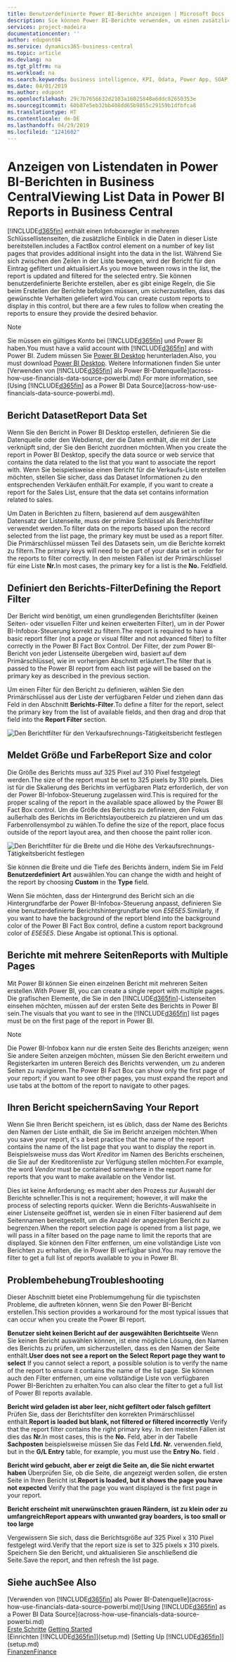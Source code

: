 ```yaml
---
title: Benutzerdefinierte Power BI-Berichte anzeigen | Microsoft Docs
description: Sie können Power BI-Berichte verwenden, um einen zusätzlichen Einblick in Daten in Listen zu gewinnen.
services: project-madeira
documentationcenter: ''
author: edupont04
ms.service: dynamics365-business-central
ms.topic: article
ms.devlang: na
ms.tgt_pltfrm: na
ms.workload: na
ms.search.keywords: business intelligence, KPI, Odata, Power App, SOAP, analysis
ms.date: 04/01/2019
ms.author: edupont
ms.openlocfilehash: 29c7b7656632d2103a16025848a6ddc82650353e
ms.sourcegitcommit: 60b87e5eb32bb408dd65b9855c29159b1dfbfca8
ms.translationtype: HT
ms.contentlocale: de-DE
ms.lasthandoff: 04/29/2019
ms.locfileid: "1241602"
---
```

# <a name="viewing-list-data-in-power-bi-reports-in-business-central"></a><span data-ttu-id="17b89-103">Anzeigen von Listendaten in Power BI-Berichten in Business Central</span><span class="sxs-lookup"><span data-stu-id="17b89-103">Viewing List Data in Power BI Reports in Business Central</span></span> 
[!INCLUDE[d365fin](includes/d365fin_md.md)] <span data-ttu-id="17b89-104">enthält einen Infoboxregler in mehreren Schlüssellistenseiten, die zusätzliche Einblick in die Daten in dieser Liste bereitstellen.</span><span class="sxs-lookup"><span data-stu-id="17b89-104">includes a FactBox control element on a number of key list pages that provides additional insight into the data in the list.</span></span> <span data-ttu-id="17b89-105">Während Sie sich zwischen den Zeilen in der Liste bewegen, wird der Bericht für den Eintrag gefiltert und aktualisiert.</span><span class="sxs-lookup"><span data-stu-id="17b89-105">As you move between rows in the list, the report is updated and filtered for the selected entry.</span></span> <span data-ttu-id="17b89-106">Sie können benutzerdefinierte Berichte erstellen, aber es gibt einige Regeln, die Sie beim Erstellen der Berichte befolgen müssen, um sicherzustellen, dass das gewünschte Verhalten geliefert wird.</span><span class="sxs-lookup"><span data-stu-id="17b89-106">You can create custom reports to display in this control, but there are a few rules to follow when creating the reports to ensure they provide the desired behavior.</span></span>  

> [!NOTE]  
>   <span data-ttu-id="17b89-107">Sie müssen ein gültiges Konto bei [!INCLUDE[d365fin](includes/d365fin_md.md)] und Power BI haben.</span><span class="sxs-lookup"><span data-stu-id="17b89-107">You must have a valid account with [!INCLUDE[d365fin](includes/d365fin_md.md)] and with Power BI.</span></span> <span data-ttu-id="17b89-108">Zudem müssen Sie [Power BI Desktop](https://powerbi.microsoft.com/en-us/desktop/) herunterladen.</span><span class="sxs-lookup"><span data-stu-id="17b89-108">Also, you must download [Power BI Desktop](https://powerbi.microsoft.com/en-us/desktop/).</span></span> <span data-ttu-id="17b89-109">Weitere Informationen finden Sie unter [Verwenden von [!INCLUDE[d365fin](includes/d365fin_md.md)] als Power BI-Datenquelle](across-how-use-financials-data-source-powerbi.md).</span><span class="sxs-lookup"><span data-stu-id="17b89-109">For more information, see [Using [!INCLUDE[d365fin](includes/d365fin_md.md)] as a Power BI Data Source](across-how-use-financials-data-source-powerbi.md).</span></span>  

## <a name="report-data-set"></a><span data-ttu-id="17b89-110">Bericht Dataset</span><span class="sxs-lookup"><span data-stu-id="17b89-110">Report Data Set</span></span>
<span data-ttu-id="17b89-111">Wenn Sie den Bericht in Power BI Desktop erstellen, definieren Sie die Datenquelle oder den Webdienst, der die Daten enthält, die mit der Liste verknüpft sind, der Sie den Bericht zuordnen möchten.</span><span class="sxs-lookup"><span data-stu-id="17b89-111">When you create the report in Power BI Desktop, specify the data source or web service that contains the data related to the list that you want to associate the report with.</span></span> <span data-ttu-id="17b89-112">Wenn Sie beispielsweise einen Bericht für die Verkaufs-Liste erstellen möchten, stellen Sie sicher, dass das Dataset Informationen zu den entsprechenden Verkäufen enthält.</span><span class="sxs-lookup"><span data-stu-id="17b89-112">For example, if you want to create a report for the Sales List, ensure that the data set contains information related to sales.</span></span>  

<span data-ttu-id="17b89-113">Um Daten in Berichten zu filtern, basierend auf dem ausgewählten Datensatz der Listenseite, muss der primäre Schlüssel als Berichtsfilter verwendet werden.</span><span class="sxs-lookup"><span data-stu-id="17b89-113">To filter data on the reports based upon the record selected from the list page, the primary key must be used as a report filter.</span></span> <span data-ttu-id="17b89-114">Die Primärschlüssel müssen Teil des Datasets sein, um die Berichte korrekt zu filtern.</span><span class="sxs-lookup"><span data-stu-id="17b89-114">The primary keys will need to be part of your data set in order for the reports to filter correctly.</span></span> <span data-ttu-id="17b89-115">In den meisten Fällen ist der Primärschlüssel für eine Liste **Nr.**</span><span class="sxs-lookup"><span data-stu-id="17b89-115">In most cases, the primary key for a list is the **No.**</span></span> <span data-ttu-id="17b89-116">Feld</span><span class="sxs-lookup"><span data-stu-id="17b89-116">field.</span></span>  

## <a name="defining-the-report-filter"></a><span data-ttu-id="17b89-117">Definiert den Berichts-Filter</span><span class="sxs-lookup"><span data-stu-id="17b89-117">Defining the Report Filter</span></span>
<span data-ttu-id="17b89-118">Der Bericht wird benötigt, um einen grundlegenden Berichtsfilter (keinen Seiten- oder visuellen Filter und keinen erweiterten Filter), um in der Power BI-Infobox-Steuerung korrekt zu filtern.</span><span class="sxs-lookup"><span data-stu-id="17b89-118">The report is required to have a basic report filter (not a page or visual filter and not advanced filter) to filter correctly in the Power BI Fact Box Control.</span></span> <span data-ttu-id="17b89-119">Der Filter, der zum Power BI-Bericht von jeder Listenseite übergeben wird, basiert auf dem Primärschlüssel, wie im vorherigen Abschnitt erläutert.</span><span class="sxs-lookup"><span data-stu-id="17b89-119">The filter that is passed to the Power BI report from each list page will be based on the primary key as described in the previous section.</span></span>  

<span data-ttu-id="17b89-120">Um einen Filter für den Bericht zu definieren, wählen Sie den Primärschlüssel aus der Liste der verfügbaren Felder und ziehen dann das Feld in den Abschnitt **Berichts-Filter**.</span><span class="sxs-lookup"><span data-stu-id="17b89-120">To define a filter for the report, select the primary key from the list of available fields, and then drag and drop that field into the **Report Filter** section.</span></span>  

![Den Berichtfilter für den Verkaufsrechnungs-Tätigkeitsbericht festlegen](./media/across-how-use-powerbi-reports-factbox/financials-powerbi-report-filter.png)

## <a name="report-size-and-color"></a><span data-ttu-id="17b89-122">Meldet Größe und Farbe</span><span class="sxs-lookup"><span data-stu-id="17b89-122">Report Size and color</span></span>
<span data-ttu-id="17b89-123">Die Größe des Berichts muss auf 325 Pixel auf 310 Pixel festgelegt werden.</span><span class="sxs-lookup"><span data-stu-id="17b89-123">The size of the report must be set to 325 pixels by 310 pixels.</span></span> <span data-ttu-id="17b89-124">Dies ist für die Skalierung des Berichts im verfügbaren Platz erforderlich, der von der Power BI-Infobox-Steuerung zugelassen wird.</span><span class="sxs-lookup"><span data-stu-id="17b89-124">This is required for the proper scaling of the report in the available space allowed by the Power BI Fact Box control.</span></span> <span data-ttu-id="17b89-125">Um die Größe des Berichts zu definieren, den Fokus außerhalb des Berichts im Berichtslayoutbereich zu platzieren und um das Farbenrollensymbol zu wählen.</span><span class="sxs-lookup"><span data-stu-id="17b89-125">To define the size of the report, place focus outside of the report layout area, and then choose the paint roller icon.</span></span>

![Den Berichtfilter für die Breite und die Höhe des Verkaufsrechnungs-Tätigkeitsbericht festlegen](./media/across-how-use-powerbi-reports-factbox/financials-powerbi-report-sizing.png)

<span data-ttu-id="17b89-127">Sie können die Breite und die Tiefe des Berichts ändern, indem Sie im Feld **Benutzerdefiniert** **Art** auswählen.</span><span class="sxs-lookup"><span data-stu-id="17b89-127">You can change the width and height of the report by choosing **Custom** in the **Type** field.</span></span>

<span data-ttu-id="17b89-128">Wenn Sie möchten, dass der Hintergrund des Bericht sich an die Hintergrundfarbe der Power BI-Infobox-Steuerung anpasst, definieren Sie eine benutzerdefinierte Berichtshintergrundfarbe von *E5E5E5*.</span><span class="sxs-lookup"><span data-stu-id="17b89-128">Similarly, if you want to have the background of the report blend into the background color of the Power BI Fact Box control, define a custom report background color of *E5E5E5*.</span></span> <span data-ttu-id="17b89-129">Diese Angabe ist optional.</span><span class="sxs-lookup"><span data-stu-id="17b89-129">This is optional.</span></span>  

## <a name="reports-with-multiple-pages"></a><span data-ttu-id="17b89-130">Berichte mit mehrere Seiten</span><span class="sxs-lookup"><span data-stu-id="17b89-130">Reports with Multiple Pages</span></span>
<span data-ttu-id="17b89-131">Mit Power BI können Sie einen einzelnen Bericht mit mehreren Seiten erstellen.</span><span class="sxs-lookup"><span data-stu-id="17b89-131">With Power BI, you can create a single report with multiple pages.</span></span> <span data-ttu-id="17b89-132">Die grafischen Elemente, die Sie in den [!INCLUDE[d365fin](includes/d365fin_md.md)]-Listenseiten einsehen möchten, müssen auf der ersten Seite des Berichts in Power BI sein.</span><span class="sxs-lookup"><span data-stu-id="17b89-132">The visuals that you want to see in the [!INCLUDE[d365fin](includes/d365fin_md.md)] list pages must be on the first page of the report in Power BI.</span></span>  

> [!NOTE]  
>  <span data-ttu-id="17b89-133">Die Power BI-Infobox kann nur die ersten Seite des Berichts anzeigen; wenn Sie andere Seiten anzeigen möchten, müssen Sie den Bericht erweitern und Registerkarten im unteren Bereich des Berichts verwenden, um zu anderen Seiten zu navigieren.</span><span class="sxs-lookup"><span data-stu-id="17b89-133">The Power BI Fact Box can show only the first page of your report; if you want to see other pages, you must expand the report and use tabs at the bottom of the report to navigate to other pages.</span></span>  

## <a name="saving-your-report"></a><span data-ttu-id="17b89-134">Ihren Bericht speichern</span><span class="sxs-lookup"><span data-stu-id="17b89-134">Saving Your Report</span></span>

<span data-ttu-id="17b89-135">Wenn Sie Ihren Bericht speichern, ist es üblich, dass der Name des Berichts den Namen der Liste enthält, die Sie im Bericht anzeigen möchten.</span><span class="sxs-lookup"><span data-stu-id="17b89-135">When you save your report, it's a best practice that the name of the report contains the name of the list page that you want to display the report in.</span></span> <span data-ttu-id="17b89-136">Beispielsweise muss das Wort *Kreditor* im Namen des Berichts erscheinen, die Sie auf der Kreditorenliste zur Verfügung stellen möchten.</span><span class="sxs-lookup"><span data-stu-id="17b89-136">For example, the word *Vendor* must be contained somewhere in the report name for reports that you want to make available on the Vendor list.</span></span>  

<span data-ttu-id="17b89-137">Dies ist keine Anforderung; es macht aber den Prozess zur Auswahl der Berichte schneller.</span><span class="sxs-lookup"><span data-stu-id="17b89-137">This is not a requirement; however, it will make the process of selecting reports quicker.</span></span> <span data-ttu-id="17b89-138">Wenn die Berichts-Auswahlseite in einer Listenseite geöffnet ist, werden sie in einen Filter basierend auf dem Seitennamen bereitgestellt, um die Anzahl der angezeigten Bericht zu begrenzen.</span><span class="sxs-lookup"><span data-stu-id="17b89-138">When the report selection page is opened from a list page, we will pass in a filter based on the page name to limit the reports that are displayed.</span></span>  <span data-ttu-id="17b89-139">Sie können den Filter entfernen, um eine vollständige Liste von Berichten zu erhalten, die in Power BI verfügbar sind.</span><span class="sxs-lookup"><span data-stu-id="17b89-139">You may remove the filter to get a full list of reports available to you in Power BI.</span></span>  

## <a name="troubleshooting"></a><span data-ttu-id="17b89-140">Problembehebung</span><span class="sxs-lookup"><span data-stu-id="17b89-140">Troubleshooting</span></span>
<span data-ttu-id="17b89-141">Dieser Abschnitt bietet eine Problemumgehung für die typischsten Probleme, die auftreten können, wenn Sie den Power BI-Bericht erstellen.</span><span class="sxs-lookup"><span data-stu-id="17b89-141">This section provides a workaround for the most typical issues that can occur when you create the Power BI report.</span></span>  

<span data-ttu-id="17b89-142">**Benutzer sieht keinen Bericht auf der ausgewählten Berichtseite** Wenn Sie keinen Bericht auswählen können, ist eine mögliche Lösung, den Namen des Berichts zu prüfen, um sicherzustellen, dass es den Namen der Seite enthält.</span><span class="sxs-lookup"><span data-stu-id="17b89-142">**User does not see a report on the Select Report page they want to select** If you cannot select a report, a possible solution is to verify the name of the report to ensure it contains the name of the list page.</span></span> <span data-ttu-id="17b89-143">Sie können auch den Filter entfernen, um eine vollständige Liste von verfügbaren Power BI-Berichten zu erhalten.</span><span class="sxs-lookup"><span data-stu-id="17b89-143">You can also clear the filter to get a full list of Power BI reports available.</span></span>  

<span data-ttu-id="17b89-144">**Bericht wird geladen ist aber leer, nicht gefiltert oder falsch gefiltert** Prüfen Sie, dass der Berichtsfilter den korrekten Primärschlüssel enthält.</span><span class="sxs-lookup"><span data-stu-id="17b89-144">**Report is loaded but blank, not filtered or filtered incorrectly** Verify that the report filter contains the right primary key.</span></span> <span data-ttu-id="17b89-145">In den meisten Fällen ist dies das **Nr.**</span><span class="sxs-lookup"><span data-stu-id="17b89-145">In most cases, this is the **No.**</span></span> <span data-ttu-id="17b89-146">Feld, aber in der Tabelle **Sachposten** beispielsweise müssen Sie das Feld **Lfd. Nr.** verwenden.</span><span class="sxs-lookup"><span data-stu-id="17b89-146">field, but in the **G/L Entry** table, for example, you must use the **Entry No.** field  .</span></span>

<span data-ttu-id="17b89-147">**Bericht wird gebucht, aber er zeigt die Seite an, die Sie nicht erwartet haben** Überprüfen Sie, ob die Seite, die angezeigt werden sollen, die ersten Seite in Ihren Bericht ist.</span><span class="sxs-lookup"><span data-stu-id="17b89-147">**Report is loaded, but it shows the page you have not expected** Verify that the page you want displayed is the first page in your report.</span></span>  

<span data-ttu-id="17b89-148">**Bericht erscheint mit unerwünschten grauen Rändern, ist zu klein oder zu umfangreich**</span><span class="sxs-lookup"><span data-stu-id="17b89-148">**Report appears with unwanted gray boarders, is too small or too large**</span></span>

<span data-ttu-id="17b89-149">Vergewissern Sie sich, dass die Berichtsgröße auf 325 Pixel x 310 Pixel festgelegt wird.</span><span class="sxs-lookup"><span data-stu-id="17b89-149">Verify that the report size is set to 325 pixels x 310 pixels.</span></span> <span data-ttu-id="17b89-150">Speichern Sie den Bericht, und aktualisieren Sie anschließend die Seite.</span><span class="sxs-lookup"><span data-stu-id="17b89-150">Save the report, and then refresh the list page.</span></span>  

## <a name="see-also"></a><span data-ttu-id="17b89-151">Siehe auch</span><span class="sxs-lookup"><span data-stu-id="17b89-151">See Also</span></span>
<span data-ttu-id="17b89-152">[Verwenden von [!INCLUDE[d365fin](includes/d365fin_md.md)] als Power BI-Datenquelle](across-how-use-financials-data-source-powerbi.md)</span><span class="sxs-lookup"><span data-stu-id="17b89-152">[Using [!INCLUDE[d365fin](includes/d365fin_md.md)] as a Power BI Data Source](across-how-use-financials-data-source-powerbi.md)</span></span>  
<span data-ttu-id="17b89-153">[Erste Schritte](product-get-started.md)  </span><span class="sxs-lookup"><span data-stu-id="17b89-153">[Getting Started](product-get-started.md)  </span></span>  
<span data-ttu-id="17b89-154">[Einrichten [!INCLUDE[d365fin](includes/d365fin_md.md)]](setup.md)  </span><span class="sxs-lookup"><span data-stu-id="17b89-154">[Setting Up [!INCLUDE[d365fin](includes/d365fin_md.md)]](setup.md)  </span></span>  
[<span data-ttu-id="17b89-155">Finanzen</span><span class="sxs-lookup"><span data-stu-id="17b89-155">Finance</span></span>](finance.md)  
